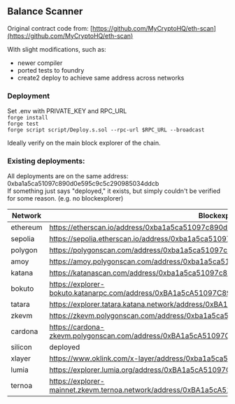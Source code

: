 ## Balance Scanner

Original contract code from: [https://github.com/MyCryptoHQ/eth-scan](https://github.com/MyCryptoHQ/eth-scan)

With slight modifications, such as:
- newer compiler
- ported tests to foundry
- create2 deploy to achieve same address across networks


### Deployment

Set .env with PRIVATE_KEY and RPC_URL  
`forge install`  
`forge test`  
`forge script script/Deploy.s.sol --rpc-url $RPC_URL --broadcast`  
  
Ideally verify on the main block explorer of the chain.

### Existing deployments:

All deployments are on the same address: 0xba1a5ca51097c890d0e595c9c5c290985034ddcb  
If something just says "deployed," it exists, but simply couldn't be verified for some reason. (e.g. no blockexplorer)

| Network   | Blockexplorer                                                                                     |
| --------  | --------                                                                                          |  
|ethereum   | https://etherscan.io/address/0xba1a5ca51097c890d0e595c9c5c290985034ddcb                           |
|sepolia    | https://sepolia.etherscan.io/address/0xba1a5ca51097c890d0e595c9c5c290985034ddcb                   |
|polygon    | https://polygonscan.com/address/0xba1a5ca51097c890d0e595c9c5c290985034ddcb                        |
|amoy       | https://amoy.polygonscan.com/address/0xba1a5ca51097c890d0e595c9c5c290985034ddcb                   |
|katana     | https://katanascan.com/address/0xba1a5ca51097c890d0e595c9c5c290985034ddcb                         |
|bokuto     | https://explorer-bokuto.katanarpc.com/address/0xBA1a5cA51097C890d0E595C9c5C290985034ddCB          |
|tatara     | https://explorer.tatara.katana.network/address/0xBA1a5cA51097C890d0E595C9c5C290985034ddCB         |
|zkevm      | https://zkevm.polygonscan.com/address/0xba1a5ca51097c890d0e595c9c5c290985034ddcb                  |
|cardona    | https://cardona-zkevm.polygonscan.com/address/0xBA1a5cA51097C890d0E595C9c5C290985034ddCB          |
|silicon    | deployed                                                                                          |
|xlayer     | https://www.oklink.com/x-layer/address/0xba1a5ca51097c890d0e595c9c5c290985034ddcb                 |
|lumia      | https://explorer.lumia.org/address/0xBA1a5cA51097C890d0E595C9c5C290985034ddCB                     |
|ternoa     | https://explorer-mainnet.zkevm.ternoa.network/address/0xBA1a5cA51097C890d0E595C9c5C290985034ddCB  |
